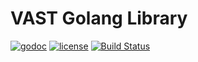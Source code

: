 # VAST Golang Library

[![godoc](http://img.shields.io/badge/godoc-reference-blue.svg?style=flat)](https://godoc.org/github.com/rs/vast) [![license](http://img.shields.io/badge/license-MIT-red.svg?style=flat)](https://raw.githubusercontent.com/rs/vast/master/LICENSE) [![Build Status](https://travis-ci.org/rs/vast.svg?branch=master)](https://travis-ci.org/rs/vast)
